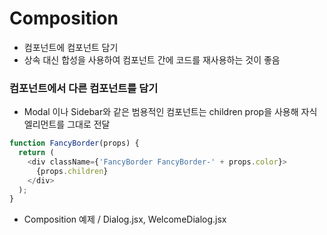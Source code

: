 # Composition
- 컴포넌트에 컴포넌트 담기
- 상속 대신 합성을 사용하여 컴포넌트 간에 코드를 재사용하는 것이 좋음

### 컴포넌트에서 다른 컴포넌트를 담기
- Modal 이나 Sidebar와 같은 범용적인 컴포넌트는 children prop을 사용해 자식 엘리먼트를 그대로 전달
```javascript 
function FancyBorder(props) {
  return (
    <div className={'FancyBorder FancyBorder-' + props.color}>
      {props.children}
    </div>
  );
}
```
- Composition 예제 / Dialog.jsx, WelcomeDialog.jsx
